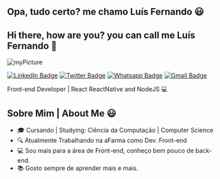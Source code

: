 ## Opa, tudo certo? me chamo Luís Fernando 😃
## Hi there, how are you? you can call me Luís Fernando 👋


![myPicture](https://media-exp1.licdn.com/dms/image/C4D03AQFdBKZmUoGG1A/profile-displayphoto-shrink_200_200/0?e=1602115200&v=beta&t=RycNwG9_irjKyIjRYuAFaUXRp50N_riEMYz_S-Gnpks)

[![LinkedIn Badge](https://img.shields.io/badge/LinkedIn-Luis_Fernando-045FB4?style=flat-square&logo=LinkedIn&logoColor=white&link=https://www.linkedin.com/in/luís-fernando-matheus-corrêa-5764191a6)](https://www.linkedin.com/in/luís-fernando-matheus-corrêa-5764191a6) [![Twitter Badge](https://img.shields.io/badge/Twitter-@LFernandoMathC-0080ff?style=flat-square&logo=Twitter&logoColor=white&link=https://twitter.com/LFernandoMathC)](https://twitter.com/LFernandoMathC) [![Whatsapp Badge](https://img.shields.io/badge/WhatsApp-Send_Message-00FF00?style=flat-square&logo=Whatsapp&logoColor=white&link=https://api.whatsapp.com/send?phone=+5524999063796)](https://api.whatsapp.com/send?phone=+5524999063796) [![Gmail Badge](https://img.shields.io/badge/Gmail-luisfilipe.ac@gmail.com-FE2E2E?style=flat-square&logo=Gmail&logoColor=white&link=mailto:luisfilipe.ac@gmail.com)](mailto:luisfilipe.ac@gmail.com)

Front-end Developer | React ReactNative and NodeJS 💻

## Sobre Mim | About Me 😃
- 🎓 Cursando | Studying: Ciência da Computação | Computer Science
- 🔍 Atualmente Trabalhando na aFarma como Dev. Front-end
- 💻 Sou mais para a área de Front-end, conheço bem pouco de back-end.
- 📚 Gosto sempre de aprender mais e mais.

